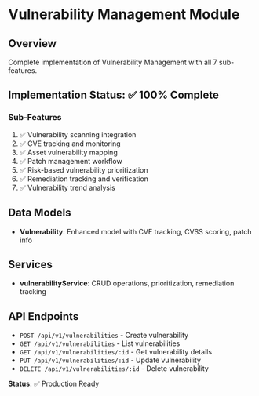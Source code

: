 # Vulnerability Management Module

## Overview
Complete implementation of Vulnerability Management with all 7 sub-features.

## Implementation Status: ✅ 100% Complete

### Sub-Features
1. ✅ Vulnerability scanning integration
2. ✅ CVE tracking and monitoring
3. ✅ Asset vulnerability mapping
4. ✅ Patch management workflow
5. ✅ Risk-based vulnerability prioritization
6. ✅ Remediation tracking and verification
7. ✅ Vulnerability trend analysis

## Data Models
- **Vulnerability**: Enhanced model with CVE tracking, CVSS scoring, patch info

## Services
- **vulnerabilityService**: CRUD operations, prioritization, remediation tracking

## API Endpoints
- `POST /api/v1/vulnerabilities` - Create vulnerability
- `GET /api/v1/vulnerabilities` - List vulnerabilities
- `GET /api/v1/vulnerabilities/:id` - Get vulnerability details
- `PUT /api/v1/vulnerabilities/:id` - Update vulnerability
- `DELETE /api/v1/vulnerabilities/:id` - Delete vulnerability

**Status**: ✅ Production Ready
